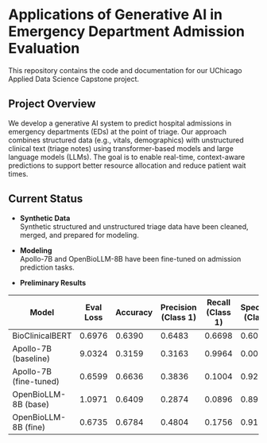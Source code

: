 # Applications of Generative AI in Emergency Department Admission Evaluation

This repository contains the code and documentation for our UChicago Applied Data Science Capstone project.

## Project Overview

We develop a generative AI system to predict hospital admissions in emergency departments (EDs) at the point of triage. Our approach combines structured data (e.g., vitals, demographics) with unstructured clinical text (triage notes) using transformer-based models and large language models (LLMs). The goal is to enable real-time, context-aware predictions to support better resource allocation and reduce patient wait times.

## Current Status

- **Synthetic Data**  
  Synthetic structured and unstructured triage data have been cleaned, merged, and prepared for modeling.

- **Modeling**  
  Apollo-7B and OpenBioLLM-8B have been fine-tuned on admission prediction tasks.

- **Preliminary Results** 

| Model                  | Eval Loss | Accuracy | Precision (Class 1) | Recall (Class 1) | Specificity (Class 1) | F1 (Class 1) | AUROC  |
|------------------------|-----------|----------|----------------------|------------------|------------------------|--------------|--------|
| BioClinicalBERT        | 0.6976    | 0.6390   | 0.6483               | 0.6698           | 0.6055                 | 0.6589       | 0.5515 |
| Apollo-7B (baseline)   | 9.0324    | 0.3159   | 0.3163               | 0.9964           | 0.0000                 | 0.4801       | 0.4991 |
| Apollo-7B (fine-tuned) | 0.6599    | 0.6636   | 0.3836               | 0.1004           | 0.9251                 | 0.1591       | 0.5355 |
| OpenBioLLM-8B (base)   | 1.0971    | 0.6409   | 0.2874               | 0.0896           | 0.8968                 | 0.1366       | 0.5041 |
| OpenBioLLM-8B (fine)   | 0.6735    | 0.6784   | 0.4804               | 0.1756           | 0.9118                 | 0.2572       | 0.5502 |
